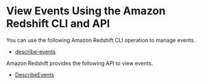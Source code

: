 # View Events Using the Amazon Redshift CLI and API<a name="view-events-api-cli"></a>

You can use the following Amazon Redshift CLI operation to manage events\.

+ [describe\-events](http://docs.aws.amazon.com/cli/latest/reference/redshift/describe-events.html)

 Amazon Redshift provides the following API to view events\.

+ [DescribeEvents](http://docs.aws.amazon.com/redshift/latest/APIReference/API_DescribeEvents.html)